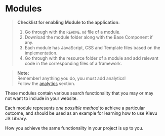 # Modules

> **Checklist for enabling Module to the application:**  
> 1) Go through with the  `README.md` file of a module.  
> 2) Download the module folder along with the Base Component if any.  
> 3) Each module has JavaScript, CSS and Template files based on the implementation.  
> 4) Go through with the resource folder of a module and add relevant code in the corresponding files of a framework.  
  
> **Note:**  
> Remember! anything you do, you must add analytics!    
> Follow the [analytics](/getting-started/6-analytics) section. 

These modules contain various search functionality that you may or may not
want to include in your website.

Each module represents *one possible method* to achieve a particular outcome,
and should be used as an example for learning how to use Klevu JS Library.

How you achieve the same functionality in your project is up to you.
